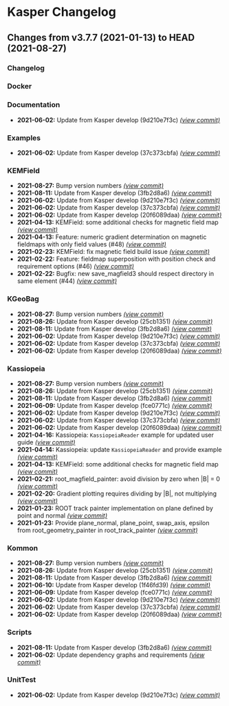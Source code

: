 # Kasper Changelog

## Changes from v3.7.7 (2021-01-13) to HEAD (2021-08-27)
### Changelog
### Docker
### Documentation
- **2021-06-02:** Update from Kasper develop (9d210e7f3c) [*(view commit)*](https://github.com/KATRIN-Experiment/Kassiopeia/commit//5c8addc5424700580ffc112ea0433d9eb44110ad)
### Examples
- **2021-06-02:** Update from Kasper develop (37c373cbfa) [*(view commit)*](https://github.com/KATRIN-Experiment/Kassiopeia/commit//68f74d12b8117ef4994519a5264170f8ae1d1712)
### KEMField
- **2021-08-27:** Bump version numbers [*(view commit)*](https://github.com/KATRIN-Experiment/Kassiopeia/commit//b33374996cdcb7a50731e4e685563673d3022000)
- **2021-08-11:** Update from Kasper develop (3fb2d8a6) [*(view commit)*](https://github.com/KATRIN-Experiment/Kassiopeia/commit//b27ad716848bd0b7d31812fe6e7cf687b7dc06be)
- **2021-06-02:** Update from Kasper develop (9d210e7f3c) [*(view commit)*](https://github.com/KATRIN-Experiment/Kassiopeia/commit//5c8addc5424700580ffc112ea0433d9eb44110ad)
- **2021-06-02:** Update from Kasper develop (37c373cbfa) [*(view commit)*](https://github.com/KATRIN-Experiment/Kassiopeia/commit//68f74d12b8117ef4994519a5264170f8ae1d1712)
- **2021-06-02:** Update from Kasper develop (20f6089daa) [*(view commit)*](https://github.com/KATRIN-Experiment/Kassiopeia/commit//48171a38468262a0a67d12d8b90002d0375df548)
- **2021-04-13:** KEMField: some additional checks for magnetic field map [*(view commit)*](https://github.com/KATRIN-Experiment/Kassiopeia/commit//f7cf19e05e7a492d8aadd5ebc8b3eeab544be579)
- **2021-04-13:** Feature: numeric gradient determination on magnetic fieldmaps with only field values (#48) [*(view commit)*](https://github.com/KATRIN-Experiment/Kassiopeia/commit//bce36dcf35bffebe83ecf3f592bbfba68d21b6ce)
- **2021-02-23:** KEMField: fix magnetic field build issue [*(view commit)*](https://github.com/KATRIN-Experiment/Kassiopeia/commit//1c1aaf41201ae8460d9443050fa79a3d655e32f2)
- **2021-02-22:** Feature: fieldmap superposition with position check and requirement options (#46) [*(view commit)*](https://github.com/KATRIN-Experiment/Kassiopeia/commit//e76bca4daf47f47a094d4c7957506ef4253369d5)
- **2021-02-22:** Bugfix: new save_magfield3 should respect directory in same element (#44) [*(view commit)*](https://github.com/KATRIN-Experiment/Kassiopeia/commit//9d47c8a98de44d353f45e19bc5577e5f04b20fb0)
### KGeoBag
- **2021-08-27:** Bump version numbers [*(view commit)*](https://github.com/KATRIN-Experiment/Kassiopeia/commit//b33374996cdcb7a50731e4e685563673d3022000)
- **2021-08-26:** Update from Kasper develop (25cb1351) [*(view commit)*](https://github.com/KATRIN-Experiment/Kassiopeia/commit//2388023a073f6e734cbb65e544aab70bace82313)
- **2021-08-11:** Update from Kasper develop (3fb2d8a6) [*(view commit)*](https://github.com/KATRIN-Experiment/Kassiopeia/commit//b27ad716848bd0b7d31812fe6e7cf687b7dc06be)
- **2021-06-02:** Update from Kasper develop (9d210e7f3c) [*(view commit)*](https://github.com/KATRIN-Experiment/Kassiopeia/commit//5c8addc5424700580ffc112ea0433d9eb44110ad)
- **2021-06-02:** Update from Kasper develop (37c373cbfa) [*(view commit)*](https://github.com/KATRIN-Experiment/Kassiopeia/commit//68f74d12b8117ef4994519a5264170f8ae1d1712)
- **2021-06-02:** Update from Kasper develop (20f6089daa) [*(view commit)*](https://github.com/KATRIN-Experiment/Kassiopeia/commit//48171a38468262a0a67d12d8b90002d0375df548)
### Kassiopeia
- **2021-08-27:** Bump version numbers [*(view commit)*](https://github.com/KATRIN-Experiment/Kassiopeia/commit//b33374996cdcb7a50731e4e685563673d3022000)
- **2021-08-26:** Update from Kasper develop (25cb1351) [*(view commit)*](https://github.com/KATRIN-Experiment/Kassiopeia/commit//2388023a073f6e734cbb65e544aab70bace82313)
- **2021-08-11:** Update from Kasper develop (3fb2d8a6) [*(view commit)*](https://github.com/KATRIN-Experiment/Kassiopeia/commit//b27ad716848bd0b7d31812fe6e7cf687b7dc06be)
- **2021-06-09:** Update from Kasper develop (fce0771c) [*(view commit)*](https://github.com/KATRIN-Experiment/Kassiopeia/commit//54496575e921f61e045f948653557d06ffd1eda1)
- **2021-06-02:** Update from Kasper develop (9d210e7f3c) [*(view commit)*](https://github.com/KATRIN-Experiment/Kassiopeia/commit//5c8addc5424700580ffc112ea0433d9eb44110ad)
- **2021-06-02:** Update from Kasper develop (37c373cbfa) [*(view commit)*](https://github.com/KATRIN-Experiment/Kassiopeia/commit//68f74d12b8117ef4994519a5264170f8ae1d1712)
- **2021-06-02:** Update from Kasper develop (20f6089daa) [*(view commit)*](https://github.com/KATRIN-Experiment/Kassiopeia/commit//48171a38468262a0a67d12d8b90002d0375df548)
- **2021-04-16:** Kassiopeia: `KassiopeiaReader` example for updated user guide [*(view commit)*](https://github.com/KATRIN-Experiment/Kassiopeia/commit//f012ccb861e7066cbb74091fe65234fc9275c722)
- **2021-04-14:** Kassiopeia: update `KassiopeiaReader` and provide example [*(view commit)*](https://github.com/KATRIN-Experiment/Kassiopeia/commit//449debc6b0899ee9ce880d39cc2028db5753768c)
- **2021-04-13:** KEMField: some additional checks for magnetic field map [*(view commit)*](https://github.com/KATRIN-Experiment/Kassiopeia/commit//f7cf19e05e7a492d8aadd5ebc8b3eeab544be579)
- **2021-02-21:** root_magfield_painter: avoid division by zero when |B| = 0 [*(view commit)*](https://github.com/KATRIN-Experiment/Kassiopeia/commit//7217df5e35c3851dc151a70db4390f3a70f48f4e)
- **2021-02-20:** Gradient plotting requires dividing by |B|, not multiplying [*(view commit)*](https://github.com/KATRIN-Experiment/Kassiopeia/commit//44f65785da8adc5ae8a8df47a09a8a84f1f0071a)
- **2021-01-23:** ROOT track painter implementation on plane defined by point and normal [*(view commit)*](https://github.com/KATRIN-Experiment/Kassiopeia/commit//9e63d3eebf5b3e4e7eda51dd622249d47d88038b)
- **2021-01-23:** Provide plane_normal, plane_point, swap_axis, epsilon from root_geometry_painter in root_track_painter [*(view commit)*](https://github.com/KATRIN-Experiment/Kassiopeia/commit//efce92bdbffaed238092c3328a7da1e164feaf55)
### Kommon
- **2021-08-27:** Bump version numbers [*(view commit)*](https://github.com/KATRIN-Experiment/Kassiopeia/commit//b33374996cdcb7a50731e4e685563673d3022000)
- **2021-08-26:** Update from Kasper develop (25cb1351) [*(view commit)*](https://github.com/KATRIN-Experiment/Kassiopeia/commit//2388023a073f6e734cbb65e544aab70bace82313)
- **2021-08-11:** Update from Kasper develop (3fb2d8a6) [*(view commit)*](https://github.com/KATRIN-Experiment/Kassiopeia/commit//b27ad716848bd0b7d31812fe6e7cf687b7dc06be)
- **2021-06-10:** Update from Kasper develop (1f46fd39) [*(view commit)*](https://github.com/KATRIN-Experiment/Kassiopeia/commit//5eb2a68b5d7f3ff1e0cc1970e72b5ed8b560a5e3)
- **2021-06-09:** Update from Kasper develop (fce0771c) [*(view commit)*](https://github.com/KATRIN-Experiment/Kassiopeia/commit//54496575e921f61e045f948653557d06ffd1eda1)
- **2021-06-02:** Update from Kasper develop (9d210e7f3c) [*(view commit)*](https://github.com/KATRIN-Experiment/Kassiopeia/commit//5c8addc5424700580ffc112ea0433d9eb44110ad)
- **2021-06-02:** Update from Kasper develop (37c373cbfa) [*(view commit)*](https://github.com/KATRIN-Experiment/Kassiopeia/commit//68f74d12b8117ef4994519a5264170f8ae1d1712)
- **2021-06-02:** Update from Kasper develop (20f6089daa) [*(view commit)*](https://github.com/KATRIN-Experiment/Kassiopeia/commit//48171a38468262a0a67d12d8b90002d0375df548)
### Scripts
- **2021-08-11:** Update from Kasper develop (3fb2d8a6) [*(view commit)*](https://github.com/KATRIN-Experiment/Kassiopeia/commit//b27ad716848bd0b7d31812fe6e7cf687b7dc06be)
- **2021-06-02:** Update dependency graphs and requirements [*(view commit)*](https://github.com/KATRIN-Experiment/Kassiopeia/commit//d29c228f2222691ae0c15343d989581813a5af8f)
### UnitTest
- **2021-06-02:** Update from Kasper develop (9d210e7f3c) [*(view commit)*](https://github.com/KATRIN-Experiment/Kassiopeia/commit//5c8addc5424700580ffc112ea0433d9eb44110ad)

